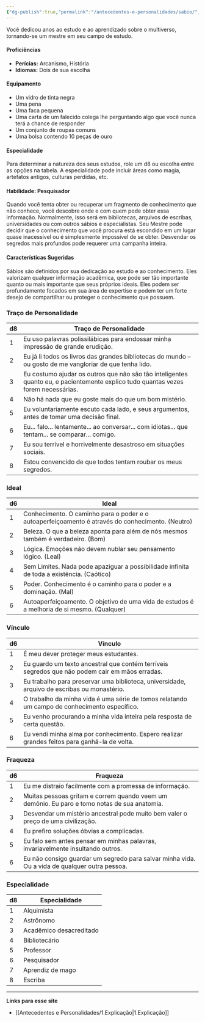 ```yaml
---
{"dg-publish":true,"permalink":"/antecedentes-e-personalidades/sabio/","created":"2024-08-17T10:43:52.880-03:00","updated":"2024-07-28T22:13:11.222-03:00"}
---
```


Você dedicou anos ao estudo e ao aprendizado sobre o multiverso, tornando-se um mestre em seu campo de estudo.

#### Proficiências
- **Perícias:** Arcanismo, História
- **Idiomas:** Dois de sua escolha

#### Equipamento
- Um vidro de tinta negra
- Uma pena
- Uma faca pequena
- Uma carta de um falecido colega lhe perguntando algo que você nunca terá a chance de responder
- Um conjunto de roupas comuns
- Uma bolsa contendo 10 peças de ouro

#### Especialidade
Para determinar a natureza dos seus estudos, role um d8 ou escolha entre as opções na tabela. A especialidade pode incluir áreas como magia, artefatos antigos, culturas perdidas, etc.

#### Habilidade: Pesquisador
Quando você tenta obter ou recuperar um fragmento de conhecimento que não conhece, você descobre onde e com quem pode obter essa informação. Normalmente, isso será em bibliotecas, arquivos de escribas, universidades ou com outros sábios e especialistas. Seu Mestre pode decidir que o conhecimento que você procura está escondido em um lugar quase inacessível ou é simplesmente impossível de se obter. Desvendar os segredos mais profundos pode requerer uma campanha inteira.

#### Características Sugeridas
Sábios são definidos por sua dedicação ao estudo e ao conhecimento. Eles valorizam qualquer informação acadêmica, que pode ser tão importante quanto ou mais importante que seus próprios ideais. Eles podem ser profundamente focados em sua área de expertise e podem ter um forte desejo de compartilhar ou proteger o conhecimento que possuem.

### Traço de Personalidade

| d8 | Traço de Personalidade                                                                 |
|----|----------------------------------------------------------------------------------------|
| 1  | Eu uso palavras polissilábicas para endossar minha impressão de grande erudição.      |
| 2  | Eu já li todos os livros das grandes bibliotecas do mundo – ou gosto de me vangloriar de que tenha lido. |
| 3  | Eu costumo ajudar os outros que não são tão inteligentes quanto eu, e pacientemente explico tudo quantas vezes forem necessárias. |
| 4  | Não há nada que eu goste mais do que um bom mistério.                                 |
| 5  | Eu voluntariamente escuto cada lado, e seus argumentos, antes de tomar uma decisão final. |
| 6  | Eu... falo... lentamente... ao conversar... com idiotas... que tentam... se comparar... comigo. |
| 7  | Eu sou terrível e horrivelmente desastroso em situações sociais.                      |
| 8  | Estou convencido de que todos tentam roubar os meus segredos.                         |

### Ideal

| d6 | Ideal                                                                                 |
|----|---------------------------------------------------------------------------------------|
| 1  | Conhecimento. O caminho para o poder e o autoaperfeiçoamento é através do conhecimento. (Neutro) |
| 2  | Beleza. O que a beleza aponta para além de nós mesmos também é verdadeiro. (Bom)        |
| 3  | Lógica. Emoções não devem nublar seu pensamento lógico. (Leal)                        |
| 4  | Sem Limites. Nada pode apaziguar a possibilidade infinita de toda a existência. (Caótico) |
| 5  | Poder. Conhecimento é o caminho para o poder e a dominação. (Mal)                    |
| 6  | Autoaperfeiçoamento. O objetivo de uma vida de estudos é a melhoria de si mesmo. (Qualquer) |

### Vínculo

| d6 | Vínculo                                                                                  |
|----|------------------------------------------------------------------------------------------|
| 1  | É meu dever proteger meus estudantes.                                                   |
| 2  | Eu guardo um texto ancestral que contém terríveis segredos que não podem cair em mãos erradas. |
| 3  | Eu trabalho para preservar uma biblioteca, universidade, arquivo de escribas ou monastério. |
| 4  | O trabalho da minha vida é uma série de tomos relatando um campo de conhecimento específico. |
| 5  | Eu venho procurando a minha vida inteira pela resposta de certa questão.                |
| 6  | Eu vendi minha alma por conhecimento. Espero realizar grandes feitos para ganhá-la de volta. |

### Fraqueza

| d6 | Fraqueza                                                                               |
|----|----------------------------------------------------------------------------------------|
| 1  | Eu me distraio facilmente com a promessa de informação.                               |
| 2  | Muitas pessoas gritam e correm quando veem um demônio. Eu paro e tomo notas de sua anatomia. |
| 3  | Desvendar um mistério ancestral pode muito bem valer o preço de uma civilização.       |
| 4  | Eu prefiro soluções óbvias a complicadas.                                              |
| 5  | Eu falo sem antes pensar em minhas palavras, invariavelmente insultando outros.        |
| 6  | Eu não consigo guardar um segredo para salvar minha vida. Ou a vida de qualquer outra pessoa. |

### Especialidade

| d8 | Especialidade               |
|----|-----------------------------|
| 1  | Alquimista                   |
| 2  | Astrônomo                    |
| 3  | Acadêmico desacreditado      |
| 4  | Bibliotecário                |
| 5  | Professor                    |
| 6  | Pesquisador                  |
| 7  | Aprendiz de mago             |
| 8  | Escriba                      |
___
**Links para esse site**
- [[Antecedentes e Personalidades/1.Explicação\|1.Explicação]]
